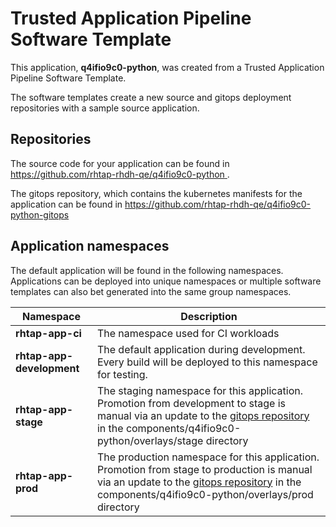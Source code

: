 # Trusted Application Pipeline Software Template

This application, **q4ifio9c0-python**, was created from a Trusted Application Pipeline Software Template.

The software templates create a new source and gitops deployment repositories with a sample source application. 

## Repositories

The source code for your application can be found in [https://github.com/rhtap-rhdh-qe/q4ifio9c0-python ](https://github.com/rhtap-rhdh-qe/q4ifio9c0-python ).
 
The gitops repository, which contains the kubernetes manifests for the application can be found in 
[https://github.com/rhtap-rhdh-qe/q4ifio9c0-python-gitops ](https://github.com/rhtap-rhdh-qe/q4ifio9c0-python-gitops ) 

## Application namespaces 

The default application will be found in the following namespaces. Applications can be deployed into unique namespaces or multiple software templates can also bet generated into the same group namespaces.  

|  Namespace   |  Description   |  
| -------- | -------- |
| **rhtap-app-ci** | The namespace used for CI workloads |
| **rhtap-app-development** | The default application during development. Every build will be deployed to this namespace for testing. |
| **rhtap-app-stage** | The staging namespace for this application. Promotion from development to stage is manual via an update to the [gitops repository](https://github.com/rhtap-rhdh-qe/q4ifio9c0-python-gitops ) in the components/q4ifio9c0-python/overlays/stage directory |
| **rhtap-app-prod** | The production namespace for this application. Promotion from stage to production is manual via an update to the [gitops repository](https://github.com/rhtap-rhdh-qe/q4ifio9c0-python-gitops ) in the components/q4ifio9c0-python/overlays/prod directory |